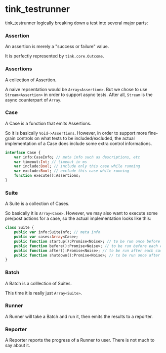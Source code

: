 # tink_testrunner


tink_testrunner logically breaking down a test into several major parts:

### Assertion

An assertion is merely a "success or failure" value. 

It is perfectly represented by `tink.core.Outcome`.

### Assertions

A collection of Assertion. 

A naive repsentation would be `Array<Assertion>`.
But we chose to use `Stream<Assertion>` in order to support async tests.
After all, `Stream` is the async counterpart of `Array`.

### Case

A Case is a function that emits Assertions.

So it is basically `Void->Assertions`. However, in order to support more fine-grain controls
on what tests to be included/excluded, the actual implementation of a Case does include some extra control informations.

```haxe
interface Case {
	var info:CaseInfo; // meta info such as descriptions, etc
	var timeout:Int; // timeout in ms
	var include:Bool; // include only this case while running
	var exclude:Bool; // exclude this case while running
	function execute():Assertions;
}
```

### Suite

A Suite is a collection of Cases.

So basically it is `Array<Case>`. However, we may also want to execute some pre/post actions for a case,
so the actual implementation looks like this:

```haxe
class Suite {
	public var info:SuiteInfo; // meta info
	public var cases:Array<Case>;
	public function startup():Promise<Noise>; // to be run once before all cases
	public function before():Promise<Noise>; // to be run before each cases
	public function after():Promise<Noise>; // to be run after each cases
	public function shutdown():Promise<Noise>; // to be run once after all cases
}
```

### Batch

A Batch is a colllection of Suites.

This time it is really just `Array<Suite>`.

### Runner

A Runner will take a Batch and run it, then emits the results to a reporter.

### Reporter

A Reporter reports the progress of a Runner to user. There is not much to say about it.



